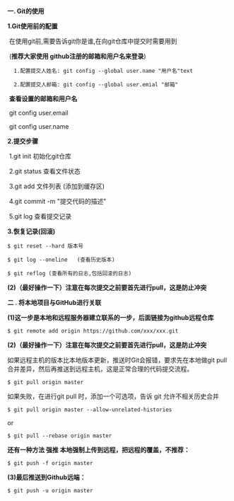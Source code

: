 **一. Git的使用**

**1.Git使用前的配置**

​	在使用git前,需要告诉git你是谁,在向git仓库中提交时需要用到 

​	(**推荐大家使用 github注册的邮箱和用户名来登录**)

```text
  1.配置提交人姓名: git config --global user.name "用户名"text
```

```text
  2.配置提交人邮箱: git config --global user.emial "邮箱"		
```

​	**查看设置的邮箱和用户名**

​	  git  config  user.email

​          git  config  user.name

**2.提交步骤**

​	1.git init 初始化git仓库

​	2.git status 查看文件状态

​	3.git add 文件列表  (添加到缓存区)

​	4.git commit -m  "提交代码的描述" 

​	5.git log 查看提交记录

**3.恢复记录(回滚)**

```text
$ git reset --hard 版本号 
```

```text
$ git log --oneline   (查看历史版本)
```

```text
$ git reflog (查看所有的日志,包括回滚的日志)
```

**(2)（最好操作一下）注意在每次提交之前要首先进行pull，这是防止冲突**

**二 . 将本地项目与GitHub进行关联**

**(1)这一步是本地和远程服务器建立联系的一步，后面链接为github远程仓库**

```text
$ git remote add origin https://github.com/xxx/xxx.git
```

**(2)（最好操作一下）注意在每次提交之前要首先进行pull，这是防止冲突**

如果远程主机的版本比本地版本更新，推送时Git会报错，要求先在本地做git pull合并差异，然后再推送到远程主机，这是正常合理的代码提交流程。

```text
$ git pull origin master
```

如果失败，在进行git pull 时，添加一个可选项，告诉 git 允许不相关历史合并

```text
$ git pull origin master --allow-unrelated-histories
```

or

```text
$ git pull --rebase origin master 
```

**还有一种方法 强推 本地强制上传到远程，把远程的覆盖，不推荐：**

```text
$ git push -f origin master 
```

**(3)最后推送到Github远端：**

```text
$ git push -u origin master
```

